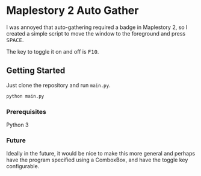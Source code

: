# Maplestory 2 Auto Gather

I was annoyed that auto-gathering required a badge in Maplestory 2, so I created a simple script
to move the window to the foreground and press <kbd>SPACE</kbd>.

The key to toggle it on and off is <kbd>F10</kbd>.

## Getting Started

Just clone the repository and run `main.py`.

```bash
python main.py
```

### Prerequisites

Python 3

### Future

Ideally in the future, it would be nice to make this more general and perhaps have
the program specified using a ComboxBox, and have the toggle key configurable.
